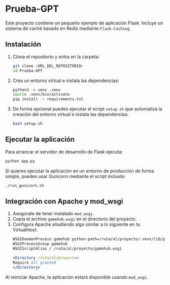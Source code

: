 # Prueba-GPT

Este proyecto contiene un pequeño ejemplo de aplicación Flask.
Incluye un sistema de caché basado en Redis mediante `Flask-Caching`.

## Instalación

1. Clona el repositorio y entra en la carpeta:
   ```bash
   git clone <URL_DEL_REPOSITORIO>
   cd Prueba-GPT
   ```
2. Crea un entorno virtual e instala las dependencias:
   ```bash
   python3 -m venv .venv
   source .venv/bin/activate
   pip install -r requirements.txt
   ```
3. De forma opcional puedes ejecutar el script `setup.sh` que automatiza la
   creación del entorno virtual e instala las dependencias:
   ```bash
   bash setup.sh
   ```


## Ejecutar la aplicación

Para arrancar el servidor de desarrollo de Flask ejecuta:
```bash
python app.py
```

Si quieres ejecutar la aplicación en un entorno de producción de forma
simple, puedes usar Gunicorn mediante el script incluido:
```bash
./run_gunicorn.sh
```

## Integración con Apache y mod_wsgi

1. Asegúrate de tener instalado `mod_wsgi`.
2. Copia el archivo `gamehub.wsgi` en el directorio del proyecto.
3. Configura Apache añadiendo algo similar a lo siguiente en tu VirtualHost:
    ```apache
    WSGIDaemonProcess gamehub python-path=/ruta/al/proyecto/.venv/lib/python3.x/site-packages
    WSGIProcessGroup gamehub
    WSGIScriptAlias / /ruta/al/proyecto/gamehub.wsgi
    
    <Directory /ruta/al/proyecto>
    Require all granted
    </Directory>
    ```

Al reiniciar Apache, la aplicación estará disponible usando `mod_wsgi`.
